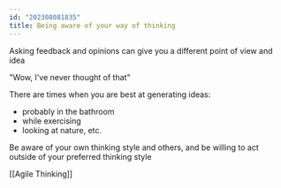 ```yaml
---
id: "202308081835"
title: Being aware of your way of thinking
---
```


Asking feedback and opinions can give you a different point of view and idea

"Wow, I've never thought of that"

There are times when you are best at generating ideas:

- probably in the bathroom
- while exercising
- looking at nature, etc.

Be aware of your own thinking style and others, and be willing to act outside of your preferred thinking style

[[Agile Thinking]]
